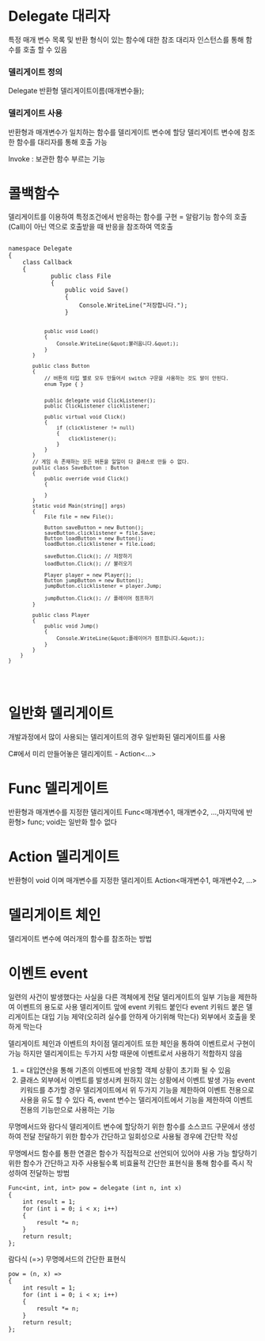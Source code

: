 <h1 id="delegate-대리자">Delegate 대리자</h1>
<p>특정 매개 변수 목록 및 반환 형식이 있는 함수에 대한 참조
대리자 인스턴스를 통해 함수를 호출 할 수 있음</p>
<h3 id="델리게이트-정의">델리게이트 정의</h3>
<p>Delegate 반환형 델리게이트이름(매개변수들);</p>
<h3 id="델리게이트-사용">델리게이트 사용</h3>
<p>반환형과 매개변수가 일치하는 함수를 델리게이트 변수에 할당
델리게이트 변수에 참조한 함수를 대리자를 통해 호출 가능</p>
<p>Invoke : 보관한 함수 부르는 기능</p>
<h1 id="콜백함수">콜백함수</h1>
<p>델리게이트를 이용하여 특정조건에서 반응하는 함수를 구현 = 알람기능
함수의 호출(Call)이 아닌 역으로 호출받을 때 반응을 참조하여 역호출</p>
<pre><code>
namespace Delegate
{
    class Callback
    {                    
            public class File
            {
                public void Save()
                {
                    Console.WriteLine(&quot;저장합니다.&quot;);
                }

                public void Load()
                {
                    Console.WriteLine(&quot;불러옵니다.&quot;);
                }
            }

            public class Button
            {
                // 버튼의 타입 별로 모두 만들어서 switch 구문을 사용하는 것도 말이 안된다.
                enum Type { }


                public delegate void ClickListener();
                public ClickListener clicklistener;

                public virtual void Click()
                {
                    if (clicklistener != null)
                    {
                        clicklistener();
                    }
                }
            }
            // 게임 속 존재하는 모든 버튼을 일일이 다 클래스로 만들 수 없다.
            public class SaveButton : Button
            {
                public override void Click()
                {

                }
            }
            static void Main(string[] args)
            {
                File file = new File();

                Button saveButton = new Button();
                saveButton.clicklistener = file.Save;
                Button loadButton = new Button();
                loadButton.clicklistener = file.Load;

                saveButton.Click(); // 저장하기
                loadButton.Click(); // 불러오기

                Player player = new Player();
                Button jumpButton = new Button();
                jumpButton.clicklistener = player.Jump;

                jumpButton.Click(); // 플레이어 점프하기
            }

            public class Player
            {
                public void Jump()
                {
                    Console.WriteLine(&quot;플레이어가 점프합니다.&quot;);
                }
            }
        }
    }
</code></pre><h1 id="일반화-델리게이트">일반화 델리게이트</h1>
<p>개발과정에서 많이 사용되는 델리게이트의 경우 일반화된 델리게이트를 사용</p>
<p>C#에서 미리 만들어놓은 델리게이트 - Action&lt;...&gt;</p>
<h1 id="func-델리게이트">Func 델리게이트</h1>
<p>반환형과 매개변수를 지정한 델리게이트
Func&lt;매개변수1, 매개변수2, ...,마지막에 반환형&gt; func;
void는 일반화 할수 없다</p>
<h1 id="action-델리게이트">Action 델리게이트</h1>
<p>반환형이 void 이며 매개변수를 지정한 델리게이트
Action&lt;매개변수1, 매개변수2, ...&gt;</p>
<h1 id="델리게이트-체인">델리게이트 체인</h1>
<p>델리게이트 변수에 여러개의 함수를 참조하는 방법</p>
<h1 id="이벤트-event">이벤트 event</h1>
<p>일련의 사건이 발생했다는 사실을 다른 객체에게 전달
델리게이트의 일부 기능을 제한하여 이벤트의 용도로 사용
델리게이트 앞에 event 키워드 붙인다
event 키워드 붙은 델리게이트는 대입 기능 제약(오히려 실수를 안하게 아기위해 막는다)
외부에서 호출을 못하게 막는다</p>
<p>델리게이트 체인과 이벤트의 차이점
델리게이트 또한 체인을 통하여 이벤트로서 구현이 가능
하지만 델리게이트는 두가지 사항 때문에 이벤트로서 사용하기 적합하지 않음</p>
<ol>
<li>= 대입연산을 통해 기존의 이벤트에 반응할 객체 상황이 초기화 될 수 있음</li>
<li>클래스 외부에서 이벤트를 발생시켜 원하지 않는 상황에서 이벤트 발생 가능
event 키워드를 추가할 경우 델리게이트에서 위 두가지 기능을 제한하여 이벤트 전용으로 사용을 유도 할 수 있다
즉, event 변수는 델리게이트에서 기능을 제한하여 이벤트 전용의 기능만으로 사용하는 기능</li>
</ol>
<p>무명메서드와 람다식
델리게이트 변수에 할당하기 위한 함수를 소스코드 구문에서 생성하여 전달
전달하기 위한 함수가 간단하고 일회성으로 사용될 경우에 간단학 작성</p>
<p>무명메서드
함수를 통한 연결은 함수가 직접적으로 선언되어 있어야 사용 가능
할당하기 위한 함수가 간단하고 자주 사용될수록 비효율적
간단한 표현식을 통해 함수를 즉시 작성하여 전달하는 방범</p>
<pre><code>Func&lt;int, int, int&gt; pow = delegate (int n, int x)
{
    int result = 1;
    for (int i = 0; i &lt; x; i++)
    {
        result *= n;
    }
    return result;
};</code></pre><p>람다식 (=&gt;)
무명메서드의 간단한 표현식</p>
<pre><code>pow = (n, x) =&gt;
{
    int result = 1;
    for (int i = 0; i &lt; x; i++)
    {
        result *= n;
    }
    return result;
};</code></pre>